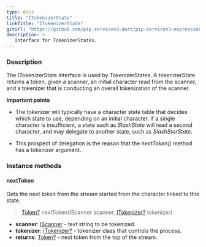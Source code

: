 ```yaml
---
type: docs
title: "ITokenizerState"
linkTitle: "ITokenizerState"
gitUrl: "https://github.com/pip-services3-dart/pip-services3-expressions-dart"
description: > 
   Interface for TokenizerStates.
---
```


### Description

The ITokenizerState interface is used by TokenizerStates. A tokenizerState returns a token, given a scanner, an initial character read from the scanner, and a tokenizer that is conducting an overall tokenization of the scanner. 

**Important points**

- The tokenizer will typically have a character state table that decides which state to use, depending on an initial character. If a single character is insufficient, a state such as *SlashState* will read a second character, and may delegate to another state, such as *SlashStarState*.  
  
- This prospect of delegation is the reason that the *nextToken()* method has a tokenizer argument.

### Instance methods

#### nextToken
Gets the next token from the stream started from the character linked to this state.

> [Token?](../token) nextToken(IScanner scanner, [ITokenizer?](../itokenizer) tokenizer)

- **scanner**: [IScanner](../../io/iscanner) - text string to be tokenized.
- **tokenizer**: [ITokenizer?](../itokenizer) - tokenizer class that controls the process.
- **returns**: [Token?](../token) - next token from the top of the stream.
